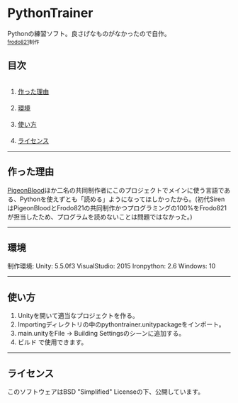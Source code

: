 # PythonTrainer
Pythonの練習ソフト。良さげなものがなかったので自作。<br>
<sup><a href="https://github.com/frodo821">frodo821</a>制作</sup>

## 目次
<ol>
  <li><a href="#作った理由">作った理由</a></li>
  <li><a href="#環境">環境</a></li>
  <li><a href="#使い方">使い方</a></li>
  <li><a href="#ライセンス">ライセンス</a></li>
</ol>

------
## 作った理由
<a href="https://github.com/pigeonblood">PigeonBlood</a>ほか二名の共同制作者にこのプロジェクトでメインに使う言語である、Pythonを使えずとも「読める」ようになってほしかったから。(初代SirenはPigeonBloodとFrodo821の共同制作かつプログラミングの100%をFrodo821が担当したため、プログラムを読めないことは問題ではなかった。)

------
## 環境
制作環境:
 Unity: 5.5.0f3
 VisualStudio: 2015
 Ironpython: 2.6
 Windows: 10

------
## 使い方
1. Unityを開いて適当なプロジェクトを作る。
2. Importingディレクトリの中のpythontrainer.unitypackageをインポート。
3. main.unityをFile -> Building Settingsのシーンに追加する。
4. ビルド
で使用できます。

------
## ライセンス
このソフトウェアはBSD "Simplified" Licenseの下、公開しています。
